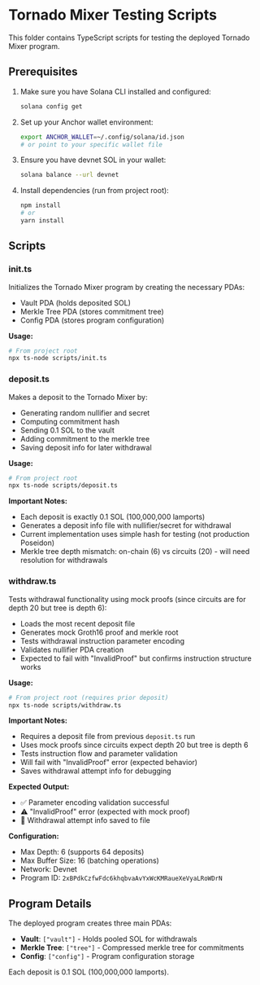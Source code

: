 # Tornado Mixer Testing Scripts

This folder contains TypeScript scripts for testing the deployed Tornado Mixer program.

## Prerequisites

1. Make sure you have Solana CLI installed and configured:
   ```bash
   solana config get
   ```

2. Set up your Anchor wallet environment:
   ```bash
   export ANCHOR_WALLET=~/.config/solana/id.json
   # or point to your specific wallet file
   ```

3. Ensure you have devnet SOL in your wallet:
   ```bash
   solana balance --url devnet
   ```

4. Install dependencies (run from project root):
   ```bash
   npm install
   # or
   yarn install
   ```

## Scripts

### init.ts
Initializes the Tornado Mixer program by creating the necessary PDAs:
- Vault PDA (holds deposited SOL)
- Merkle Tree PDA (stores commitment tree)
- Config PDA (stores program configuration)

**Usage:**
```bash
# From project root
npx ts-node scripts/init.ts
```

### deposit.ts
Makes a deposit to the Tornado Mixer by:
- Generating random nullifier and secret
- Computing commitment hash
- Sending 0.1 SOL to the vault
- Adding commitment to the merkle tree
- Saving deposit info for later withdrawal

**Usage:**
```bash
# From project root
npx ts-node scripts/deposit.ts
```

**Important Notes:**
- Each deposit is exactly 0.1 SOL (100,000,000 lamports)
- Generates a deposit info file with nullifier/secret for withdrawal
- Current implementation uses simple hash for testing (not production Poseidon)
- Merkle tree depth mismatch: on-chain (6) vs circuits (20) - will need resolution for withdrawals

### withdraw.ts
Tests withdrawal functionality using mock proofs (since circuits are for depth 20 but tree is depth 6):
- Loads the most recent deposit file
- Generates mock Groth16 proof and merkle root
- Tests withdrawal instruction parameter encoding
- Validates nullifier PDA creation
- Expected to fail with "InvalidProof" but confirms instruction structure works

**Usage:**
```bash
# From project root (requires prior deposit)
npx ts-node scripts/withdraw.ts
```

**Important Notes:**
- Requires a deposit file from previous `deposit.ts` run
- Uses mock proofs since circuits expect depth 20 but tree is depth 6
- Tests instruction flow and parameter validation
- Will fail with "InvalidProof" error (expected behavior)
- Saves withdrawal attempt info for debugging

**Expected Output:**
- ✅ Parameter encoding validation successful
- ⚠️ "InvalidProof" error (expected with mock proof)
- 💾 Withdrawal attempt info saved to file

**Configuration:**
- Max Depth: 6 (supports 64 deposits)
- Max Buffer Size: 16 (batching operations)
- Network: Devnet
- Program ID: `2xBPdkCzfwFdc6khqbvaAvYxWcKMRaueXeVyaLRoWDrN`

## Program Details

The deployed program creates three main PDAs:
- **Vault**: `["vault"]` - Holds pooled SOL for withdrawals
- **Merkle Tree**: `["tree"]` - Compressed merkle tree for commitments  
- **Config**: `["config"]` - Program configuration storage

Each deposit is 0.1 SOL (100,000,000 lamports).
